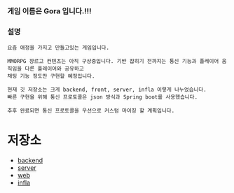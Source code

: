 ### 게임 이름은 Gora 입니다.!!!

### 설명
```
요즘 애정을 가지고 만들고있는 게임입니다.

MMORPG 장르고 컨텐츠는 아직 구상중입니다. 기반 잡히기 전까지는 통신 기능과 플레이어 움직임을 다른 플레이어와 공유하고
채팅 기능 정도만 구현할 예정입니다.

현재 깃 저장소는 크게 backend, front, server, infla 이렇게 나누었습니다.
빠른 구현을 위해 통신 프로토콜은 json 방식과 Spring boot를 사용했습니다.

추후 완료되면 통신 프로토콜을 우선으로 커스텀 마이징 할 계획입니다.
```

# 저장소
- [backend](https://github.com/ehaakdl/gora-backend)
- [server](https://github.com/ehaakdl/gora-server)
- [web](https://github.com/ehaakdl/gora-web)
- [infla](https://github.com/ehaakdl/gora-infla)


